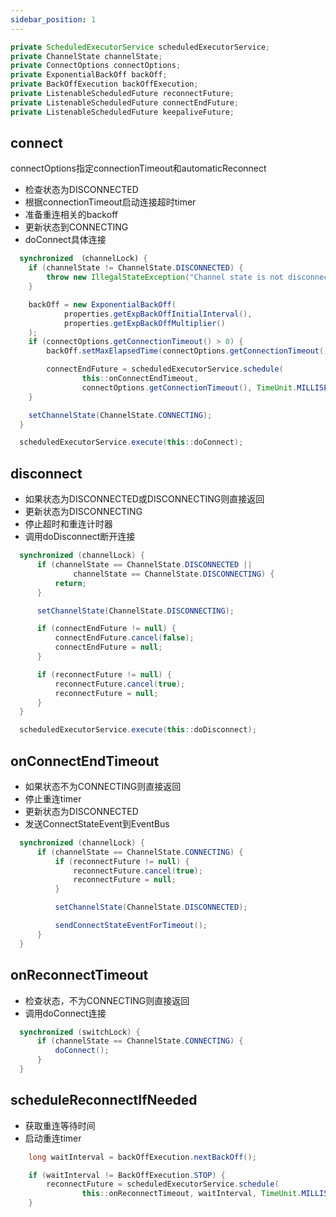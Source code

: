```yaml
---
sidebar_position: 1
---
```


```java
private ScheduledExecutorService scheduledExecutorService;
private ChannelState channelState;
private ConnectOptions connectOptions;
private ExponentialBackOff backOff;
private BackOffExecution backOffExecution;
private ListenableScheduledFuture reconnectFuture;
private ListenableScheduledFuture connectEndFuture;
private ListenableScheduledFuture keepaliveFuture;
```

## connect

connectOptions指定connectionTimeout和automaticReconnect

- 检查状态为DISCONNECTED
- 根据connectionTimeout启动连接超时timer
- 准备重连相关的backoff
- 更新状态到CONNECTING
- doConnect具体连接

```java
  synchronized （channelLock) {
    if (channelState != ChannelState.DISCONNECTED) {
        throw new IllegalStateException("Channel state is not disconnected");
    }

    backOff = new ExponentialBackOff(
            properties.getExpBackOffInitialInterval(),
            properties.getExpBackOffMultiplier()
    );
    if (connectOptions.getConnectionTimeout() > 0) {
        backOff.setMaxElapsedTime(connectOptions.getConnectionTimeout());

        connectEndFuture = scheduledExecutorService.schedule(
                this::onConnectEndTimeout,
                connectOptions.getConnectionTimeout(), TimeUnit.MILLISECONDS);
    }

    setChannelState(ChannelState.CONNECTING);    
  }

  scheduledExecutorService.execute(this::doConnect);
```

## disconnect

- 如果状态为DISCONNECTED或DISCONNECTING则直接返回
- 更新状态为DISCONNECTING
- 停止超时和重连计时器
- 调用doDisconnect断开连接

```java
  synchronized (channelLock) {
      if (channelState == ChannelState.DISCONNECTED ||
              channelState == ChannelState.DISCONNECTING) {
          return;
      }

      setChannelState(ChannelState.DISCONNECTING);

      if (connectEndFuture != null) {
          connectEndFuture.cancel(false);
          connectEndFuture = null;
      }

      if (reconnectFuture != null) {
          reconnectFuture.cancel(true);
          reconnectFuture = null;
      }
  }

  scheduledExecutorService.execute(this::doDisconnect);
```

## onConnectEndTimeout

- 如果状态不为CONNECTING则直接返回
- 停止重连timer
- 更新状态为DISCONNECTED
- 发送ConnectStateEvent到EventBus

```java
  synchronized (channelLock) {
      if (channelState == ChannelState.CONNECTING) {
          if (reconnectFuture != null) {
              reconnectFuture.cancel(true);
              reconnectFuture = null;
          }

          setChannelState(ChannelState.DISCONNECTED);

          sendConnectStateEventForTimeout();
      }
  }
```

## onReconnectTimeout

- 检查状态，不为CONNECTING则直接返回
- 调用doConnect连接

```java
  synchronized (switchLock) {
      if (channelState == ChannelState.CONNECTING) {
          doConnect();
      }
  }
```

## scheduleReconnectIfNeeded

- 获取重连等待时间
- 启动重连timer

```java
    long waitInterval = backOffExecution.nextBackOff();

    if (waitInterval != BackOffExecution.STOP) {
        reconnectFuture = scheduledExecutorService.schedule(
                this::onReconnectTimeout, waitInterval, TimeUnit.MILLISECONDS);
    }
```

